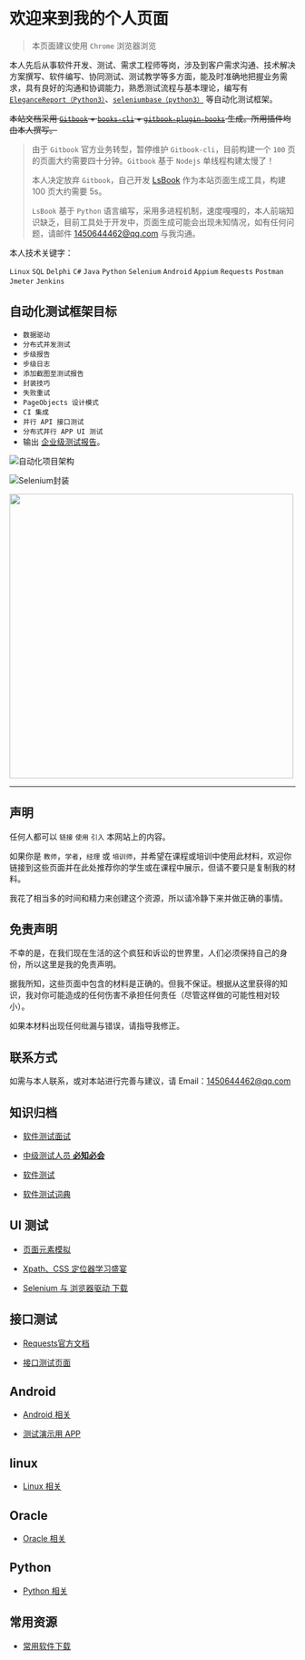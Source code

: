 <meta name="msvalidate.01" content="7FA42C97DEEE3F59D26D4DD8F874D2FA" />

# 欢迎来到我的个人页面

>本页面建议使用 `Chrome` 浏览器浏览

本人先后从事软件开发、测试、需求工程师等岗，涉及到客户需求沟通、技术解决方案撰写、软件编写、协同测试、测试教学等多方面，能及时准确地把握业务需求，具有良好的沟通和协调能力，熟悉测试流程与基本理论，编写有 [`EleganceReport（Python3）`](https://pypi.org/project/EleganceReport/)、[`seleniumbase（python3）`](https://pypi.org/project/seleniumbase-runping.zeng/) 等自动化测试框架。

~~本站文档采用 [`Gitbook`](https://www.gitbook.com/) + [`books-cli`](https://www.npmjs.com/package/books-cli) + [`gitbook-plugin-books`](https://www.npmjs.com/package/gitbook-plugin-books) 生成。所用插件均由本人撰写。~~

>由于 `Gitbook` 官方业务转型，暂停维护 `Gitbook-cli`，目前构建一个 `100` 页的页面大约需要四十分钟。`Gitbook` 基于 `Nodejs` 单线程构建太慢了！
>
>本人决定放弃 `Gitbook`，自己开发 [LsBook](https://github.com/liushilive/LsBook/) 作为本站页面生成工具，构建 100 页大约需要 5s。
>
>`LsBook` 基于 `Python` 语言编写，采用多进程机制，速度嘎嘎的，本人前端知识缺乏，目前工具处于开发中，页面生成可能会出现未知情况，如有任何问题，请邮件 <1450644462@qq.com> 与我沟通。

本人技术关键字：

`Linux` `SQL` `Delphi` `C#` `Java` `Python` `Selenium` `Android` `Appium` `Requests` `Postman` `Jmeter` `Jenkins`

<!-- 我能帮助你完成以下目标：

* 编程语言：`Python`
* `Web UI` 自动化测试
* `API 接口` 自动化测试
* `移动端 UI` 自动化测试 -->

## 自动化测试框架目标

* `数据驱动`
* `分布式并发测试`
* `步级报告`
* `步级日志`
* `添加截图至测试报告`
* `封装技巧`
* `失败重试`
* `PageObjects 设计模式`
* `CI 集成`
* `并行 API 接口测试`
* `分布式并行 APP UI 测试`
* 输出 [企业级测试报告](report/report/)。

![自动化项目架构](自动化项目架构.png)

![Selenium封装](Selenium封装.png)

<img src="二维码.png" width="500" height="500" />

----

## 声明

任何人都可以 `链接` `使用` `引入` 本网站上的内容。

如果你是 `教师`，`学者`，`经理` 或 `培训师`，并希望在课程或培训中使用此材料，欢迎你链接到这些页面并在此处推荐你的学生或在课程中展示，但请不要只是复制我的材料。

我花了相当多的时间和精力来创建这个资源，所以请冷静下来并做正确的事情。

## 免责声明

不幸的是，在我们现在生活的这个疯狂和诉讼的世界里，人们必须保持自己的身份，所以这里是我的免责声明。

据我所知，这些页面中包含的材料是正确的。但我不保证。根据从这里获得的知识，我对你可能造成的任何伤害不承担任何责任（尽管这样做的可能性相对较小）。

如果本材料出现任何纰漏与错误，请指导我修正。

## 联系方式

<!-- 点击链接加入群聊 [测试之家/py/se/app/web/api](https://jq.qq.com/?_wv=1027&k=5ieJ4c8) 群号：559552400 -->

<!-- 本人目前任职测试讲师一职，如有需了解课程以及相关信息请咨询：

* 金老师
  * QQ：[1007536640](http://wpa.qq.com/msgrd?v=3&amp;uin=1007536640&amp;site=qq&amp;menu=yes)
  * 微信：jinyf0821

  <img src="jinyufang_wx.png" height="75px" />
* 徐老师
  * 微信：xuying981380319

  <img src="xuying_wx.png" height="75px" /> -->

如需与本人联系，或对本站进行完善与建议，请 Email：<1450644462@qq.com>

<!-- >请勿使用 163 邮箱来信，163 邮箱容易被纳入**垃圾邮件**中！！！ -->

## 知识归档

* [软件测试面试](github_exercise_interview/)

* [中级测试人员 **必知必会**](github_exercise_rjpcs_ex/)

* [软件测试](github_testing/)

* [软件测试词典](github_software_testing_dictionary/)

## UI 测试

* [页面元素模拟](html_example/)

* [Xpath、CSS 定位器学习盛宴](css_xpath/)

* [Selenium 与 浏览器驱动 下载](github_selenium_drivers/)

## 接口测试

* [Requests官方文档](http://cn.python-requests.org/zh_CN/latest/)

* [接口测试页面](http://httpbin.org/)

## Android

* [Android 相关](github_exercise_android/)

<!-- * [ADB 命令](android/ADB) -->

<!-- * [ADB 命令官方文档](https://developer.android.com/studio/command-line/adb?hl=zh-CN) -->

<!-- * [Monkey 官方文档](https://developer.android.com/studio/test/monkey) -->

<!-- * [logcat 命令行工具 官方文档](https://developer.android.com/studio/command-line/logcat?hl=zh-CN) -->

* [测试演示用 APP](https://github.com/liushilive/liushilive.github.io/releases/)

<!-- * [官方微信小程序DEMO](https://developers.weixin.qq.com/miniprogram/dev/demo.html) -->

<!-- * ![微信扫我打开调试](微信调试二维码.gif) -->

## linux

* [Linux 相关](github_exercise_linux/)

## Oracle

* [Oracle 相关](github_exercise_oracle/)

## Python

* [Python 相关](github_exercise_python/)

## 常用资源

* [常用软件下载](Software-Downloads/)

<!-- ## 创作不易，欢迎打赏 -->

<!-- <img src="微信。gif" style="max-width: 45%;"> <img src="支付宝。gif" style="max-width: 45%;"> -->

<script async src="//busuanzi.ibruce.info/busuanzi/2.3/busuanzi.pure.mini.js"></script>

<span id="busuanzi_container_site_uv" style='display:none'>
本站总访问量 <span id="busuanzi_value_site_pv"></span> 次<br/>
本站访客数 <span id="busuanzi_value_site_uv"></span> 人次</span>

<script>

window.onload = function() {
  setTimeout(function() {
    // XHR to request a JS and a CSS
    var xhr = new XMLHttpRequest();
    xhr.open('GET', '/asserts/lsbook/images/favicon.ico');
    xhr.send('');
    xhr = new XMLHttpRequest();
    xhr.open('GET', '/asserts/lsbook/lsbook.min.js');
    xhr.send('');
    xhr = new XMLHttpRequest();
    xhr.open('GET', '/asserts/lsbook/jquery-3.3.1.min.js');
    xhr.send('');
    xhr = new XMLHttpRequest();
    xhr.open('GET', '/asserts/lsbook/jquery.mark.js');
    xhr.send('');
    xhr = new XMLHttpRequest();
    xhr.open('GET', '/asserts/lsbook/prismjs/prism.js');
    xhr.send('');
    xhr = new XMLHttpRequest();
    xhr.open('GET', '/asserts/lsbook/prismjs/clipboard.min.js');
    xhr.send('');
    xhr = new XMLHttpRequest();
    xhr.open('GET', '/asserts/lsbook/mermaid/mermaid.min.js');
    xhr.send('');
    xhr = new XMLHttpRequest();
    xhr.open('GET', '/asserts/lsbook/lightbox/css/lightbox.min.css');
    xhr.send('');
    xhr = new XMLHttpRequest();
    xhr.open('GET', '/asserts/lsbook/lightbox/js/lightbox.min.js');
    xhr.send('');
    xhr = new XMLHttpRequest();
    xhr.open('GET', '/asserts/lsbook/lightbox/js/lightbox-plus-jquery.min.js');
    xhr.send('');
    xhr = new XMLHttpRequest();
    xhr.open('GET', '/asserts/lsbook/lightbox/images/prev.png');
    xhr.send('');
    xhr = new XMLHttpRequest();
    xhr.open('GET', '/asserts/lsbook/lightbox/images/next.png');
    xhr.send('');
    xhr = new XMLHttpRequest();
    xhr.open('GET', '/asserts/lsbook/lightbox/images/loading.gif');
    xhr.send('');
    xhr = new XMLHttpRequest();
    xhr.open('GET', '/asserts/lsbook/lightbox/images/close.png');
    xhr.send('');
    xhr = new XMLHttpRequest();
    xhr.open('GET', '/asserts/lsbook/less/website.css');
    xhr.send('');
    xhr = new XMLHttpRequest();
    xhr.open('GET', '/asserts/lsbook/katex/katex.min.css');
    xhr.send('');
    xhr = new XMLHttpRequest();
    xhr.open('GET', '/asserts/lsbook/katex/katex.min.js');
    xhr.send('');
    xhr = new XMLHttpRequest();
    xhr.open('GET', '/asserts/lsbook/katex/contrib/auto-render.min.js');
    xhr.send('');
    xhr = new XMLHttpRequest();
    xhr.open('GET', '/asserts/lsbook/katex/fonts/KaTeX_Main-Regular.woff2');
    xhr.send('');
    xhr = new XMLHttpRequest();
    xhr.open('GET', '/asserts/lsbook/jquery_mar/jquery.mark.js');
    xhr.send('');
    xhr = new XMLHttpRequest();
    xhr.open('GET', '/asserts/lsbook/less/font-awesome/fonts/fontawesome-webfont.woff2');
    xhr.send('');

  }, 2000);
};
</script>
